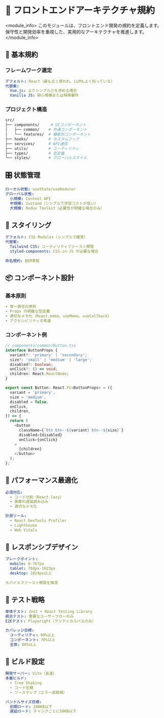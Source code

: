 # 🎨 フロントエンドアーキテクチャ規約

<module_info>
このモジュールは、フロントエンド開発の規約を定義します。
保守性と開発効率を重視した、実用的なアーキテクチャを推進します。
</module_info>

## 📐 基本規約

### フレームワーク選定

```yaml
デフォルト: React（最も広く使われ、LLMもよく知っている）
代替案:
  Vue.js: よりシンプルさを求める場合
  Vanilla JS: 極小規模または特殊要件
```

### プロジェクト構造

```bash
src/
├── components/     # UIコンポーネント
│   ├── common/    # 共通コンポーネント
│   └── features/  # 機能別コンポーネント
├── hooks/         # カスタムフック
├── services/      # API通信
├── utils/         # ユーティリティ
├── types/         # 型定義
└── styles/        # グローバルスタイル
```

## 🎛️ 状態管理

```yaml
ローカル状態: useState/useReducer
グローバル状態:
  小規模: Context API
  中規模: Zustand（シンプルで学習コストが低い）
  大規模: Redux Toolkit（必要性が明確な場合のみ）
```

## 🎨 スタイリング

```yaml
デフォルト: CSS Modules（シンプルで確実）
代替案:
  Tailwind CSS: ユーティリティファースト開発
  styled-components: CSS-in-JS が必要な場合
  
命名規約: BEM準拠
```

## 📦 コンポーネント設計

### 基本原則

```yaml
- 単一責任の原則
- Props の明確な型定義
- 適切なメモ化（React.memo、useMemo、useCallback）
- アクセシビリティの考慮
```

### コンポーネント例

```typescript
// components/common/Button.tsx
interface ButtonProps {
  variant?: 'primary' | 'secondary';
  size?: 'small' | 'medium' | 'large';
  disabled?: boolean;
  onClick?: () => void;
  children: React.ReactNode;
}

export const Button: React.FC<ButtonProps> = ({
  variant = 'primary',
  size = 'medium',
  disabled = false,
  onClick,
  children,
}) => {
  return (
    <button
      className={`btn btn--${variant} btn--${size}`}
      disabled={disabled}
      onClick={onClick}
    >
      {children}
    </button>
  );
};
```

## 🚀 パフォーマンス最適化

```yaml
必須対応:
  - コード分割（React.lazy）
  - 画像の遅延読み込み
  - 適切なメモ化
  
計測ツール:
  - React DevTools Profiler
  - Lighthouse
  - Web Vitals
```

## 📱 レスポンシブデザイン

```yaml
ブレークポイント:
  mobile: 0-767px
  tablet: 768px-1023px
  desktop: 1024px以上
  
モバイルファースト開発を推奨
```

## 🧪 テスト戦略

```yaml
単体テスト: Jest + React Testing Library
統合テスト: 重要なユーザーフローのみ
E2Eテスト: Playwright（クリティカルパスのみ）

カバレッジ目標:
  ユーティリティ: 90%以上
  コンポーネント: 70%以上
  全体: 60%以上
```

## 🔧 ビルド設定

```yaml
開発サーバー: Vite（高速）
本番ビルド:
  - Tree Shaking
  - コード圧縮
  - ソースマップ（エラー追跡用）
  
バンドルサイズ目標:
  初期ロード: 200KB以下
  遅延ロード: チャンクごとに50KB以下
```